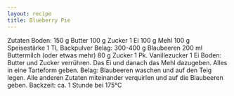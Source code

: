 ```yaml
---
layout: recipe
title: Blueberry Pie
---
```


Zutaten
Boden:
150 g Butter
100 g Zucker
1 Ei
100 g Mehl
100 g Speisestärke
1 TL Backpulver
Belag:
300-400 g Blaubeeren
200 ml Buttermilch (oder etwas mehr)
80 g Zucker
1 Pk. Vanillezucker
1 Ei
Boden:
Butter und Zucker verrühren. Das Ei und danach das Mehl dazugeben. Alles in eine Tarteform geben.
Belag:
Blaubeeren waschen und auf den Teig legen. Alle anderen Zutaten miteinander verquirlen und auf die Blaubeeren geben.
Backzeit: ca. 1 Stunde bei 175°C
